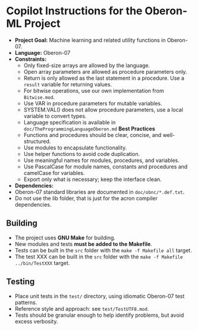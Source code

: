 # Copilot Instructions for the Oberon-ML Project

- **Project Goal:** Machine learning and related utility functions in Oberon-07. 
- **Language:** Oberon-07
- **Constraints:** 
  - Only fixed-size arrays are allowed by the language. 
  - Open array parameters are allowed as procedure parameters only.
  - Return is only allowed as the last statement in a procedure. Use a `result` variable for returning values.
  - For bitwise operations, use our own implementation from `Bitwise.mod`.
  - Use VAR in procedure parameters for mutable variables.
  - SYSTEM.VAL() does not allow procedure parameters, use a local variable to convert types.
  - Language specification is available in `doc/TheProgrammingLanguageOberon.md`
  **Best Practices**
  - Functions and procedures should be clear, concise, and well-structured.
  - Use modules to encapsulate functionality.
  - Use helper functions to avoid code duplication.
  - Use meaningful names for modules, procedures, and variables.
  - Use PascalCase for module names, constants and procedures and camelCase for variables.
  - Export only what is necessary; keep the interface clean.
- **Dependencies:** 
- Oberon-07 standard libraries are documented in `doc/obnc/*.def.txt`. 
- Do not use the lib folder, that is just for the acron compiler dependencies.

## Building

- The project uses **GNU Make** for building.
- New modules and tests **must be added to the Makefile**.
- Tests can be built in the `src` folder with the `make -f Makefile all` target.
- The test XXX can be built in the `src` folder with the `make -f Makefile ../bin/TestXXX` target.

## Testing

- Place unit tests in the `test/` directory, using idiomatic Oberon-07 test patterns.
- Reference style and approach: see `test/TestUTF8.mod`.
- Tests should be granular enough to help identify problems, but avoid excess verbosity.
